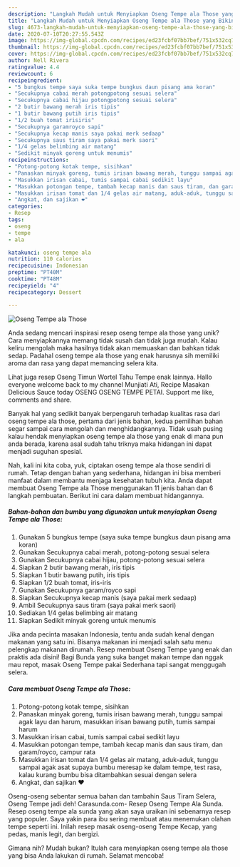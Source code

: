 ```yaml
---
description: "Langkah Mudah untuk Menyiapkan Oseng Tempe ala Those yang Bikin Ngiler"
title: "Langkah Mudah untuk Menyiapkan Oseng Tempe ala Those yang Bikin Ngiler"
slug: 4673-langkah-mudah-untuk-menyiapkan-oseng-tempe-ala-those-yang-bikin-ngiler
date: 2020-07-10T20:27:55.543Z
image: https://img-global.cpcdn.com/recipes/ed23fcbf07bb7bef/751x532cq70/oseng-tempe-ala-those-foto-resep-utama.jpg
thumbnail: https://img-global.cpcdn.com/recipes/ed23fcbf07bb7bef/751x532cq70/oseng-tempe-ala-those-foto-resep-utama.jpg
cover: https://img-global.cpcdn.com/recipes/ed23fcbf07bb7bef/751x532cq70/oseng-tempe-ala-those-foto-resep-utama.jpg
author: Nell Rivera
ratingvalue: 4.4
reviewcount: 6
recipeingredient:
- "5 bungkus tempe saya suka tempe bungkus daun pisang ama koran"
- "Secukupnya cabai merah potongpotong sesuai selera"
- "Secukupnya cabai hijau potongpotong sesuai selera"
- "2 butir bawang merah iris tipis"
- "1 butir bawang putih iris tipis"
- "1/2 buah tomat irisiris"
- "Secukupnya garamroyco sapi"
- "Secukupnya kecap manis saya pakai merk sedaap"
- "Secukupnya saus tiram saya pakai merk saori"
- "1/4 gelas belimbing air matang"
- "Sedikit minyak goreng untuk menumis"
recipeinstructions:
- "Potong-potong kotak tempe, sisihkan"
- "Panaskan minyak goreng, tumis irisan bawang merah, tunggu sampai agak layu dan harum, masukkan irisan bawang putih, tumis sampai harum"
- "Masukkan irisan cabai, tumis sampai cabai sedikit layu"
- "Masukkan potongan tempe, tambah kecap manis dan saus tiram, dan garam/royco, campur rata"
- "Masukkan irisan tomat dan 1/4 gelas air matang, aduk-aduk, tunggu sampai agak asat supaya bumbu meresap ke dalam tempe, test rasa, kalau kurang bumbu bisa ditambahkan sesuai dengan selera"
- "Angkat, dan sajikan ❤️"
categories:
- Resep
tags:
- oseng
- tempe
- ala

katakunci: oseng tempe ala 
nutrition: 110 calories
recipecuisine: Indonesian
preptime: "PT40M"
cooktime: "PT48M"
recipeyield: "4"
recipecategory: Dessert

---
```



![Oseng Tempe ala Those](https://img-global.cpcdn.com/recipes/ed23fcbf07bb7bef/751x532cq70/oseng-tempe-ala-those-foto-resep-utama.jpg)

Anda sedang mencari inspirasi resep oseng tempe ala those yang unik? Cara menyiapkannya memang tidak susah dan tidak juga mudah. Kalau keliru mengolah maka hasilnya tidak akan memuaskan dan bahkan tidak sedap. Padahal oseng tempe ala those yang enak harusnya sih memiliki aroma dan rasa yang dapat memancing selera kita.

Lihat juga resep Oseng Timun Wortel Tahu Tempe enak lainnya. Hallo everyone welcome back to my channel Munjiati Ati, Recipe Masakan Delicious Sauce today OSENG OSENG TEMPE PETAI. Support me like, comments and share.

Banyak hal yang sedikit banyak berpengaruh terhadap kualitas rasa dari oseng tempe ala those, pertama dari jenis bahan, kedua pemilihan bahan segar sampai cara mengolah dan menghidangkannya. Tidak usah pusing kalau hendak menyiapkan oseng tempe ala those yang enak di mana pun anda berada, karena asal sudah tahu triknya maka hidangan ini dapat menjadi suguhan spesial.


Nah, kali ini kita coba, yuk, ciptakan oseng tempe ala those sendiri di rumah. Tetap dengan bahan yang sederhana, hidangan ini bisa memberi manfaat dalam membantu menjaga kesehatan tubuh kita. Anda dapat membuat Oseng Tempe ala Those menggunakan 11 jenis bahan dan 6 langkah pembuatan. Berikut ini cara dalam membuat hidangannya.

<!--inarticleads1-->

##### Bahan-bahan dan bumbu yang digunakan untuk menyiapkan Oseng Tempe ala Those:

1. Gunakan 5 bungkus tempe (saya suka tempe bungkus daun pisang ama koran)
1. Gunakan Secukupnya cabai merah, potong-potong sesuai selera
1. Gunakan Secukupnya cabai hijau, potong-potong sesuai selera
1. Siapkan 2 butir bawang merah, iris tipis
1. Siapkan 1 butir bawang putih, iris tipis
1. Siapkan 1/2 buah tomat, iris-iris
1. Gunakan Secukupnya garam/royco sapi
1. Siapkan Secukupnya kecap manis (saya pakai merk sedaap)
1. Ambil Secukupnya saus tiram (saya pakai merk saori)
1. Sediakan 1/4 gelas belimbing air matang
1. Siapkan Sedikit minyak goreng untuk menumis


Jika anda pecinta masakan Indonesia, tentu anda sudah kenal dengan makanan yang satu ini. Bisanya makanan ini menjadi salah satu menu pelengkap makanan dirumah. Resep membuat Oseng Tempe yang enak dan praktis ada disini! Bagi Bunda yang suka banget makan tempe dan nggak mau repot, masak Oseng Tempe pakai Sederhana tapi sangat menggugah selera. 

<!--inarticleads2-->

##### Cara membuat Oseng Tempe ala Those:

1. Potong-potong kotak tempe, sisihkan
1. Panaskan minyak goreng, tumis irisan bawang merah, tunggu sampai agak layu dan harum, masukkan irisan bawang putih, tumis sampai harum
1. Masukkan irisan cabai, tumis sampai cabai sedikit layu
1. Masukkan potongan tempe, tambah kecap manis dan saus tiram, dan garam/royco, campur rata
1. Masukkan irisan tomat dan 1/4 gelas air matang, aduk-aduk, tunggu sampai agak asat supaya bumbu meresap ke dalam tempe, test rasa, kalau kurang bumbu bisa ditambahkan sesuai dengan selera
1. Angkat, dan sajikan ❤️


Oseng-oseng sebentar semua bahan dan tambahin Saus Tiram Selera, Oseng Tempe jadi deh! Carasunda.com- Resep Oseng Tempe Ala Sunda. Resep oseng tempe ala sunda yang akan saya uraikan ini sebenarnya resep yang populer. Saya yakin para ibu sering membuat atau menemukan olahan tempe seperti ini. Inilah resep masak oseng-oseng Tempe Kecap, yang pedas, manis legit, dan bergizi. 

Gimana nih? Mudah bukan? Itulah cara menyiapkan oseng tempe ala those yang bisa Anda lakukan di rumah. Selamat mencoba!
